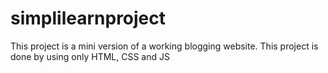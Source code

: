 # simplilearnproject
This project is a mini version of a working blogging website. This project is done by using only HTML, CSS and JS
